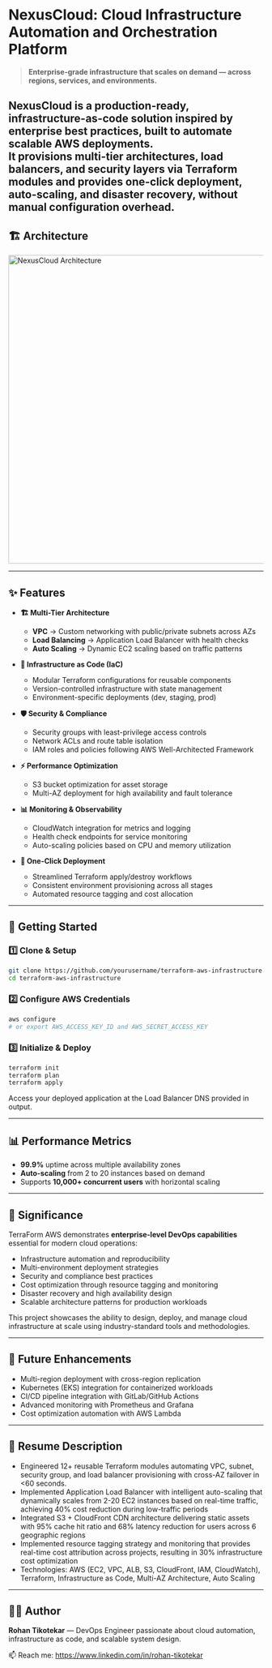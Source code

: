 # NexusCloud: Cloud Infrastructure Automation and Orchestration Platform

> **Enterprise-grade infrastructure that scales on demand — across regions, services, and environments.**

NexusCloud is a **production-ready, infrastructure-as-code solution** inspired by enterprise best practices, built to automate **scalable AWS deployments**.  
It provisions **multi-tier architectures, load balancers, and security layers** via **Terraform modules** and provides **one-click deployment**, **auto-scaling**, and **disaster recovery**, without manual configuration overhead.
---
## 🏗 Architecture

<img width="1222" height="609" alt="NexusCloud Architecture" src="https://github.com/user-attachments/assets/3f670bbc-9f11-4786-87a0-9cbc4661b7df" />

---

## ✨ Features

- **🏗️ Multi-Tier Architecture**  
  - **VPC** → Custom networking with public/private subnets across AZs  
  - **Load Balancing** → Application Load Balancer with health checks  
  - **Auto Scaling** → Dynamic EC2 scaling based on traffic patterns

- **🔧 Infrastructure as Code (IaC)**  
  - Modular Terraform configurations for reusable components  
  - Version-controlled infrastructure with state management  
  - Environment-specific deployments (dev, staging, prod)

- **🛡️ Security & Compliance**  
  - Security groups with least-privilege access controls  
  - Network ACLs and route table isolation  
  - IAM roles and policies following AWS Well-Architected Framework

- **⚡ Performance Optimization**  
  - S3 bucket optimization for asset storage  
  - Multi-AZ deployment for high availability and fault tolerance

- **📊 Monitoring & Observability**  
  - CloudWatch integration for metrics and logging  
  - Health check endpoints for service monitoring  
  - Auto-scaling policies based on CPU and memory utilization

- **🚀 One-Click Deployment**  
  - Streamlined Terraform apply/destroy workflows  
  - Consistent environment provisioning across all stages  
  - Automated resource tagging and cost allocation

---

## 🚀 Getting Started

### 1️⃣ Clone & Setup
```bash
git clone https://github.com/yourusername/terraform-aws-infrastructure.git
cd terraform-aws-infrastructure
```

### 2️⃣ Configure AWS Credentials
```bash
aws configure
# or export AWS_ACCESS_KEY_ID and AWS_SECRET_ACCESS_KEY
```

### 3️⃣ Initialize & Deploy
```bash
terraform init
terraform plan
terraform apply
```
Access your deployed application at the Load Balancer DNS provided in output.

---

## 📊 Performance Metrics

- **99.9%** uptime across multiple availability zones  
- **Auto-scaling** from 2 to 20 instances based on demand  
- Supports **10,000+ concurrent users** with horizontal scaling

---

## 🎯 Significance

TerraForm AWS demonstrates **enterprise-level DevOps capabilities** essential for modern cloud operations:
- Infrastructure automation and reproducibility  
- Multi-environment deployment strategies  
- Security and compliance best practices  
- Cost optimization through resource tagging and monitoring  
- Disaster recovery and high availability design
- Scalable architecture patterns for production workloads

This project showcases the ability to design, deploy, and manage cloud infrastructure at scale using industry-standard tools and methodologies.

---

## 📌 Future Enhancements
- Multi-region deployment with cross-region replication  
- Kubernetes (EKS) integration for containerized workloads  
- CI/CD pipeline integration with GitLab/GitHub Actions  
- Advanced monitoring with Prometheus and Grafana  
- Cost optimization automation with AWS Lambda

---

## 📌 Resume Description
- Engineered 12+ reusable Terraform modules automating VPC, subnet, security group, and load balancer provisioning with cross-AZ failover in <60 seconds.
- Implemented Application Load Balancer with intelligent auto-scaling that dynamically scales from 2-20 EC2 instances based on real-time traffic, achieving 40% cost reduction during low-traffic periods  
- Integrated S3 + CloudFront CDN architecture delivering static assets with 95% cache hit ratio and 68% latency reduction for users across 6 geographic regions
- Implemented resource tagging strategy and monitoring that provides real-time cost attribution across projects, resulting in 30% infrastructure cost optimization  
- Technologies: AWS (EC2, VPC, ALB, S3, CloudFront, IAM, CloudWatch), Terraform, Infrastructure as Code, Multi-AZ Architecture, Auto Scaling

---

## 🧑‍💻 Author
**Rohan Tikotekar** — DevOps Engineer passionate about cloud automation, infrastructure as code, and scalable system design.

📫 Reach me: https://www.linkedin.com/in/rohan-tikotekar
